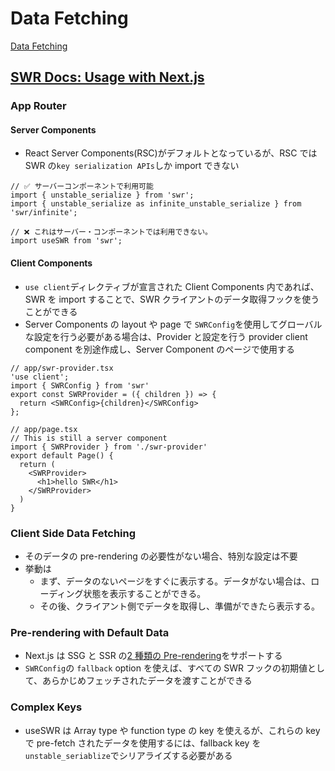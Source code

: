 # Data Fetching

[Data Fetching](https://nextjs.org/docs/app/building-your-application/data-fetching)

## [SWR Docs: Usage with Next.js](https://swr.vercel.app/docs/with-nextjs)

### App Router

#### Server Components

- React Server Components(RSC)がデフォルトとなっているが、RSC では SWR の`key serialization APIs`しか import できない

```tsx
// ✅ サーバーコンポーネントで利用可能
import { unstable_serialize } from 'swr';
import { unstable_serialize as infinite_unstable_serialize } from 'swr/infinite';

// ❌ これはサーバー・コンポーネントでは利用できない。
import useSWR from 'swr';
```

#### Client Components

- `use client`ディレクティブが宣言された Client Components 内であれば、SWR を import することで、SWR クライアントのデータ取得フックを使うことができる
- Server Components の layout や page で `SWRConfig`を使用してグローバルな設定を行う必要がある場合は、Provider と設定を行う provider client component を別途作成し、Server Component のページで使用する

```tsx
// app/swr-provider.tsx
'use client';
import { SWRConfig } from 'swr'
export const SWRProvider = ({ children }) => {
  return <SWRConfig>{children}</SWRConfig>
};

// app/page.tsx
// This is still a server component
import { SWRProvider } from './swr-provider'
export default Page() {
  return (
    <SWRProvider>
      <h1>hello SWR</h1>
    </SWRProvider>
  )
}
```

### Client Side Data Fetching

- そのデータの pre-rendering の必要性がない場合、特別な設定は不要
- 挙動は
  - まず、データのないページをすぐに表示する。データがない場合は、ローディング状態を表示することができる。
  - その後、クライアント側でデータを取得し、準備ができたら表示する。

### Pre-rendering with Default Data

- Next.js は SSG と SSR の[2 種類の Pre-rendering](https://nextjs.org/docs/pages/building-your-application/data-fetching)をサポートする
- `SWRConfig`の `fallback` option を使えば、すべての SWR フックの初期値として、あらかじめフェッチされたデータを渡すことができる

### Complex Keys

- useSWR は Array type や function type の key を使えるが、これらの key で pre-fetch されたデータを使用するには、fallback key を`unstable_seriablize`でシリアライズする必要がある
